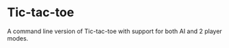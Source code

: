 Tic-tac-toe
===========

A command line version of Tic-tac-toe with support for both AI and 2 player modes.
